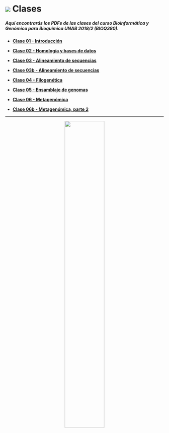 # ![](https://github.com/bioinf-biotec/labs_bioinf/blob/master/images/presentation.png?raw=true) Clases

##### Aquí encontrarás los PDFs de las clases del curso Bioinformática y Genómica para Bioquímica UNAB 2018/2 (BIOQ380). 

- **[Clase 01 - Introducción](https://github.com/BIOQ380/Clases/raw/master/clase01.pdf)**

- **[Clase 02 - Homología y bases de datos](https://github.com/BIOQ380/Clases/raw/master/clase02.pdf)**

- **[Clase 03 - Alineamiento de secuencias](https://github.com/BIOQ380/Clases/raw/master/clase03.pdf)**

- **[Clase 03b - Alineamiento de secuencias](https://github.com/BIOQ380/Clases/raw/master/clase03b.pdf)**

- **[Clase 04 - Filogenética](https://github.com/BIOQ380/Clases/raw/master/clase04.pdf)**

- **[Clase 05 - Ensamblaje de genomas](https://github.com/BIOQ380/Clases/raw/master/clase05.pdf)**

- **[Clase 06 - Metagenómica](https://github.com/BIOQ380/Clases/raw/master/clase06.pdf)**

- **[Clase 06b - Metagenómica, parte 2](https://github.com/BIOQ380/Clases/raw/master/Clase06b.pdf)**

---

<p align="center">
<img width="50%" src="https://github.com/bioinf-biotec/labs_bioinf/blob/master/images/unab_cbib_horizontal.png?raw=true">
</p>
